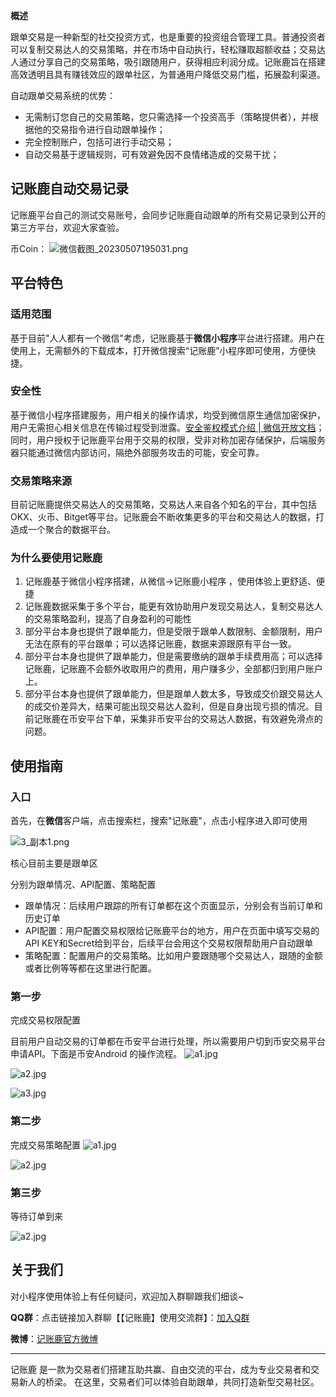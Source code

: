 **概述**

跟单交易是一种新型的社交投资方式，也是重要的投资组合管理工具。普通投资者可以复制交易达人的交易策略，并在市场中自动执行，轻松赚取超额收益；交易达人通过分享自己的交易策略，吸引跟随用户，获得相应利润分成。记账鹿旨在搭建高效透明且具有赚钱效应的跟单社区，为普通用户降低交易门槛，拓展盈利渠道。

自动跟单交易系统的优势：

*   无需制订您自己的交易策略，您只需选择一个投资高手（策略提供者），并根据他的交易指令进行自动跟单操作；
*   完全控制账户，包括可进行手动交易；
*   自动交易基于逻辑规则，可有效避免因不良情绪造成的交易干扰；

## 记账鹿自动交易记录

记账鹿平台自己的测试交易账号，会同步记账鹿自动跟单的所有交易记录到公开的第三方平台，欢迎大家查验。

币Coin：
![微信截图_20230507195031.png](https://upload-images.jianshu.io/upload_images/29045875-e0cfff36904ee2df.png?imageMogr2/auto-orient/strip%7CimageView2/2/w/1240)







## **平台特色**


### 适用范围

基于目前"人人都有一个微信"考虑，记账鹿基于**微信小程序**平台进行搭建。用户在使用上，无需额外的下载成本，打开微信搜索“记账鹿”小程序即可使用，方便快捷。

### 安全性

基于微信小程序搭建服务，用户相关的操作请求，均受到微信原生通信加密保护，用户无需担心相关信息在传输过程受到泄露。[安全鉴权模式介绍 | 微信开放文档](https://link.zhihu.com/?target=https%3A//developers.weixin.qq.com/miniprogram/dev/OpenApiDoc/getting_started/signature-verify.html%23%25E4%25BA%258C%25E3%2580%2581%2520%25E6%258E%25A5%25E5%258F%25A3%25E5%2586%2585%25E5%25AE%25B9%25E5%258A%25A0%25E5%25AF%2586%25E4%25BB%258B%25E7%25BB%258D)；同时，用户授权于记账鹿平台用于交易的权限，受非对称加密存储保护，后端服务器只能通过微信内部访问，隔绝外部服务攻击的可能，安全可靠。

### 交易策略来源

目前记账鹿提供交易达人的交易策略，交易达人来自各个知名的平台，其中包括OKX、火币、Bitget等平台。记账鹿会不断收集更多的平台和交易达人的数据，打造成一个聚合的数据平台。

### 为什么要使用记账鹿

1.  记账鹿基于微信小程序搭建，从微信->记账鹿小程序 ，使用体验上更舒适、便捷
2.  记账鹿数据采集于多个平台，能更有效协助用户发现交易达人，复制交易达人的交易策略盈利，提高了自身盈利的可能性
3.  部分平台本身也提供了跟单能力，但是受限于跟单人数限制、金额限制，用户无法在原有的平台跟单；可以选择记账鹿，数据来源跟原有平台一致。
4.  部分平台本身也提供了跟单能力，但是需要缴纳的跟单手续费用高；可以选择记账鹿，记账鹿不会额外收取用户的费用，用户赚多少，全部都归到用户账户上。
5.  部分平台本身也提供了跟单能力，但是跟单人数太多，导致成交价跟交易达人的成交价差异大，结果可能出现交易达人盈利，但是自身出现亏损的情况。目前记账鹿在币安平台下单，采集非币安平台的交易达人数据，有效避免滑点的问题。

## 使用指南

### 入口

首先，在**微信**客户端，点击搜索栏，搜索"记账鹿"，点击小程序进入即可使用

![3_副本1.png](https://upload-images.jianshu.io/upload_images/29045875-8deb1bbe5415bcbd.png?imageMogr2/auto-orient/strip%7CimageView2/2/w/1240)



核心目前主要是跟单区

分别为跟单情况、API配置、策略配置

*   跟单情况：后续用户跟踪的所有订单都在这个页面显示，分别会有当前订单和历史订单
*   API配置：用户配置交易权限给记账鹿平台的地方，用户在页面中填写交易的API KEY和Secret给到平台，后续平台会用这个交易权限帮助用户自动跟单
*   策略配置：配置用户的交易策略。比如用户要跟随哪个交易达人，跟随的金额或者比例等等都在这里进行配置。

### 第一步

完成交易权限配置

目前用户自动交易的订单都在币安平台进行处理，所以需要用户切到币安交易平台申请API。下面是币安Android 的操作流程。
![a1.jpg](https://upload-images.jianshu.io/upload_images/29045875-8a662a96754690bf.jpg?imageMogr2/auto-orient/strip%7CimageView2/2/w/1240)

![a2.jpg](https://upload-images.jianshu.io/upload_images/29045875-9958146696b68c21.jpg?imageMogr2/auto-orient/strip%7CimageView2/2/w/1240)

![a3.jpg](https://upload-images.jianshu.io/upload_images/29045875-2d2a71310cdc155a.jpg?imageMogr2/auto-orient/strip%7CimageView2/2/w/1240)





### 第二步

完成交易策略配置
![a1.jpg](https://upload-images.jianshu.io/upload_images/29045875-a3f4e09241b4c52e.jpg?imageMogr2/auto-orient/strip%7CimageView2/2/w/1240)

![a2.jpg](https://upload-images.jianshu.io/upload_images/29045875-c6d1bc84b4934039.jpg?imageMogr2/auto-orient/strip%7CimageView2/2/w/1240)



### 第三步

等待订单到来

![a2.jpg](https://upload-images.jianshu.io/upload_images/29045875-2cde4b6e0eed972a.jpg?imageMogr2/auto-orient/strip%7CimageView2/2/w/1240)



## 关于我们

对小程序使用体验上有任何疑问，欢迎加入群聊跟我们细谈~

**QQ群**：点击链接加入群聊【【记账鹿】使用交流群】：[加入Q群](https://link.zhihu.com/?target=http%3A//qm.qq.com/cgi-bin/qm/qr%3F_wv%3D1027%26k%3DRlBinP6RH7w_wsKA1Cgt7-tDrywCE4_r%26authKey%3DrH62KB6eUWlXTpaBFOjEjC2DT8T2wm3JD65TkGdx6ymTPjThp%252FX63ymqTh9Guyoe%26noverify%3D0%26group_code%3D820157476)

**微博**：[记账鹿官方微博](https://weibo.com/u/7837879814)
* * *


记账鹿 是一款为交易者们搭建互助共赢、自由交流的平台，成为专业交易者和交易新人的桥梁。
在这里，交易者们可以体验自助跟单，共同打造新型交易社区。
